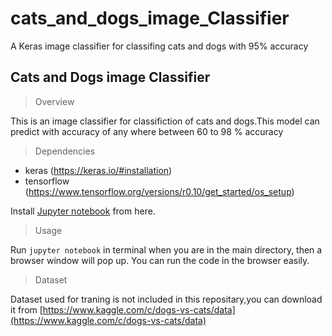 # cats_and_dogs_image_Classifier
A Keras image classifier for classifing cats and dogs with 95% accuracy

## Cats and Dogs image Classifier

> Overview

This is an image classifier for classifiction of cats and dogs.This  model can predict with accuracy of any where between 60 to 98 % accuracy

> Dependencies

* keras (https://keras.io/#installation)
* tensorflow (https://www.tensorflow.org/versions/r0.10/get_started/os_setup)

Install [Jupyter notebook](http://jupyter.readthedocs.io/en/latest/install.html) from here.

> Usage

Run `jupyter notebook` in terminal when you are in the main directory, then a browser window will pop up. You can run the code in the browser easily.

> Dataset

Dataset used for traning is not included in this repositary,you can download it from [https://www.kaggle.com/c/dogs-vs-cats/data](https://www.kaggle.com/c/dogs-vs-cats/data)

